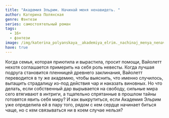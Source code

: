 ```yaml
---
title: "Академия Эльрим. Начинай меня ненавидеть. "
author: Катерина Полянская
genre: Фэнтези
series: самостоятельный роман
tags:
  - 16+
  - фэнтези
image: /img/katerina_polyanskaya__akademiya_elrim._nachinaj_menya_nenavidet.jpeg
have: true
---
```

Когда семья, которая приютила и вырастила, просит помощи, Вайолетт нехотя соглашается примерить на себя роль невесты. Когда лучшая подруга становится пленницей древнего заклинания, Вайолетт переводится в ту же академию, чтобы выяснить, что именно случилось, вытащить страдалицу из-под действия чар и наказать виновных. Но что делать, если собственный дар вырывается на свободу, сильные мира сего втягивают в интриги, а тщательно спрятанные в прошлом тайны готовятся явить себя миру? И как выкрутиться, если Академия Эльрим уже определила ей в пару того, рядом с кем сердце начинает биться чаще, но с кем связываться ни в коем случае нельзя?
